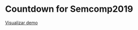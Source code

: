 # Countdown for Semcomp2019  
[Visualizar demo](https://heboli.github.io/countdown-for-semcomp2019/)
